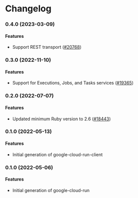 # Changelog

### 0.4.0 (2023-03-09)

#### Features

* Support REST transport ([#20768](https://github.com/googleapis/google-cloud-ruby/issues/20768)) 

### 0.3.0 (2022-11-10)

#### Features

* Support for Executions, Jobs, and Tasks services ([#19365](https://github.com/googleapis/google-cloud-ruby/issues/19365)) 

### 0.2.0 (2022-07-07)

#### Features

* Updated minimum Ruby version to 2.6 ([#18443](https://github.com/googleapis/google-cloud-ruby/issues/18443)) 

### 0.1.0 (2022-05-13)

#### Features

* Initial generation of google-cloud-run-client

### 0.1.0 (2022-05-06)

#### Features

* Initial generation of google-cloud-run

